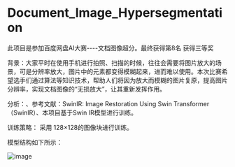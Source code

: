 # Document_Image_Hypersegmentation
此项目是参加百度网盘AI大赛----文档图像超分。最终获得第8名 获得三等奖

背景：大家平时在使用手机进行拍照、扫描的时候，往往会需要将图片放大的场景，可是分辨率放大，图片中的元素都变得模糊起来，进而难以使用。本次比赛希望选手们通过算法等知识技术，帮助人们将因为放大而模糊的图片复原，提高图片分辨率，实现文档图像的“无损放大”，让其重新发挥作用。

分析：、参考文献：SwinIR: Image Restoration Using Swin Transformer（SwinIR）、本项目基于Swin IR模型进行训练。

训练策略： 采用  128×128的图像块进行训练。

模型结构如下所示：

![image](https://github.com/AliaXueting/Document_Image_Hypersegmentation/assets/96671351/70af5099-f434-4c0f-b758-dc1890a19a4d)
